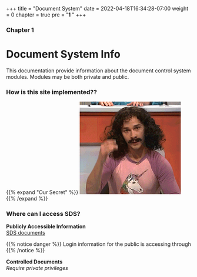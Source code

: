 +++
title = "Document System"
date = 2022-04-18T16:34:28-07:00
weight = 0
chapter = true
pre = "<b>1 </b>"
+++

### Chapter 1

# Document System Info

This documentation provide information about the document control system modules. Modules may be both private and public. 

### How is this site implemented??

{{% expand "Our Secret" %}} 
![Magick](magic.gif) 
{{% /expand %}}

### Where can I access SDS?

**Publicly Accessible Information**<br>
[SDS documents](http://docs.elitemetalfinishing.org/)

{{% notice danger %}}
Login information for the public is accessing through 
{{% /notice %}}


**Controlled Documents**<br>
_Require private privileges_


